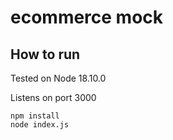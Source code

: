 # ecommerce mock

## How to run

Tested on Node 18.10.0

Listens on port 3000
```
npm install
node index.js
```
